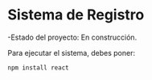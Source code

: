 <h1> Sistema de Registro</h1>

-Estado del proyecto: En construcción.

Para ejecutar el sistema, debes poner:

````npm install react````
